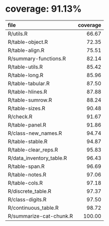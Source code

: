 # coverage: 91.13%

|file                     | coverage|
|:------------------------|--------:|
|R/utils.R                |    66.67|
|R/table-object.R         |    72.35|
|R/table-align.R          |    75.51|
|R/summary-functions.R    |    82.14|
|R/table-utils.R          |    85.42|
|R/table-long.R           |    85.96|
|R/table-tabular.R        |    87.50|
|R/table-hlines.R         |    87.88|
|R/table-sumrow.R         |    88.24|
|R/table-sizes.R          |    90.48|
|R/check.R                |    91.67|
|R/table-panel.R          |    91.86|
|R/class-new_names.R      |    94.74|
|R/table-stable.R         |    94.87|
|R/table-clear_reps.R     |    95.83|
|R/data_inventory_table.R |    96.43|
|R/table-span.R           |    96.69|
|R/table-notes.R          |    97.06|
|R/table-cols.R           |    97.18|
|R/discrete_table.R       |    97.37|
|R/class-digits.R         |    97.50|
|R/continuous_table.R     |    98.72|
|R/summarize-cat-chunk.R  |   100.00|
